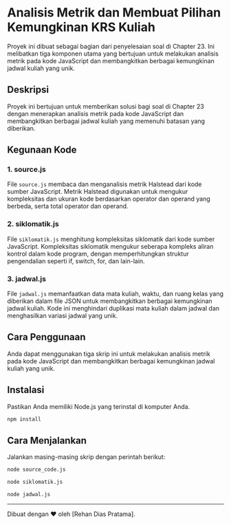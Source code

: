 
# Analisis Metrik dan Membuat Pilihan Kemungkinan KRS Kuliah

Proyek ini dibuat sebagai bagian dari penyelesaian soal di Chapter 23. Ini melibatkan tiga komponen utama yang bertujuan untuk melakukan analisis metrik pada kode JavaScript dan membangkitkan berbagai kemungkinan jadwal kuliah yang unik.

## Deskripsi

Proyek ini bertujuan untuk memberikan solusi bagi soal di Chapter 23 dengan menerapkan analisis metrik pada kode JavaScript dan membangkitkan berbagai jadwal kuliah yang memenuhi batasan yang diberikan.

## Kegunaan Kode

### 1. source.js

File `source.js` membaca dan menganalisis metrik Halstead dari kode sumber JavaScript. Metrik Halstead digunakan untuk mengukur kompleksitas dan ukuran kode berdasarkan operator dan operand yang berbeda, serta total operator dan operand.

### 2. siklomatik.js

File `siklomatik.js` menghitung kompleksitas siklomatik dari kode sumber JavaScript. Kompleksitas siklomatik mengukur seberapa kompleks aliran kontrol dalam kode program, dengan memperhitungkan struktur pengendalian seperti if, switch, for, dan lain-lain.

### 3. jadwal.js

File `jadwal.js` memanfaatkan data mata kuliah, waktu, dan ruang kelas yang diberikan dalam file JSON untuk membangkitkan berbagai kemungkinan jadwal kuliah. Kode ini menghindari duplikasi mata kuliah dalam jadwal dan menghasilkan variasi jadwal yang unik.

## Cara Penggunaan

Anda dapat menggunakan tiga skrip ini untuk melakukan analisis metrik pada kode JavaScript dan membangkitkan berbagai kemungkinan jadwal kuliah yang unik.

## Instalasi

Pastikan Anda memiliki Node.js yang terinstal di komputer Anda.
```bash
npm install
```

## Cara Menjalankan

Jalankan masing-masing skrip dengan perintah berikut:

```bash
node source_code.js
```

```bash
node siklomatik.js
```

```bash
node jadwal.js
```

---

Dibuat dengan :heart: oleh [Rehan Dias Pratama].

